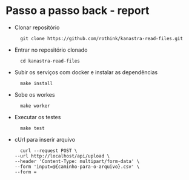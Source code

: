 # Passo a passo back - report

- Clonar repositório
  >
        git clone https://github.com/rothink/kanastra-read-files.git


- Entrar no repositório clonado
  >
        cd kanastra-read-files


- Subir os serviços com docker e instalar as dependências
  >
        make install

- Sobe os workes
  >
        make worker

- Executar os testes
  >
        make test


- cUrl para inserir arquivo
  >
        curl --request POST \
      --url http://localhost/api/upload \
      --header 'Content-Type: multipart/form-data' \
      --form 'input=@{caminho-para-o-arquivo}.csv' \
      --form =

        
